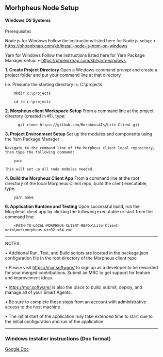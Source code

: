 ## Morhpheus Node Setup

#### Windows OS Systems

Prerequisites

Node.js for Windows
    Follow the instructions listed here for Node.js setup:
        • https://phoenixnap.com/kb/install-node-js-npm-on-windows

Yarn for Windows 
    Follow the instructions listed here for Yarn Package Manager setup:
          •	https://phoenixnap.com/kb/yarn-windows

**1. Create Project Directory**
Open a Windows command prompt and create a project folder and put your command line at that directory
  
I.e. Presume the starting directory is: C:\projects

		mkdir c:\projects

		cd /d c:\projects
   
**2. Morpheus client Workspace Setup**
    From a command line at the project directory (created in #1), type:

          git clone https://github.com/MorpheusAIs/Lite-Client.git

**3. Project Environment Setup**
    Set up the modules and components using the Yarn Package Manager

    Navigate to the command line of the Morpheus client local repository, then type the following command:
   
        yarn

    This will set up all node modules needed.

**4. Build the Morpheus Client App**
    From a command line at the root directory of the local Morpheus Client repo, build the client executable, type:

   		yarn make


**6. Application Runtime and Testing**
    Upon successful build, run the Morpheus client app by clicking the following executable or start from the command line:

        <PATH-TO-LOCAL-MORPHEUS-CLIENT-REPO>\Lite-Client-main\out\morpheus-win32-x64.exe


----
NOTES

•	Additional Run, Test, and Build scripts are located in the package.json configuration file in the root directory of the Morpheus client repo

•	Please visit https://mor.software/ to sign up as a developer to be rewarded for your merged contributions. Submit an MRC to get support for feature and improvement ideas.

•	https://mor.software/ is also the place to build, submit, deploy, and manage all of your Smart Agents.

•	Be sure to complete these steps from an account with administrative access to the host machine

•	The initial start of the application may take extended time to start due to the initial configuration and run of the application

----

### Windows installer instructions (Doc format)
[Google Doc](https://docs.google.com/document/d/1YjGAlTzglct8aNEqZAUeYD7SAmOETtmv/edit?usp=sharing&ouid=118042204753952761929&rtpof=true&sd=true)

